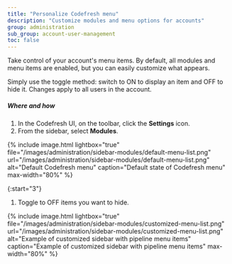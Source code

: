 ```yaml
---
title: "Personalize Codefresh menu"
description: "Customize modules and menu options for accounts"
group: administration
sub_group: account-user-management
toc: false
---
```



Take control of your account's menu items. By default, all modules and menu items are enabled, but you can easily customize what appears.

Simply use the toggle method: switch to ON to display an item and OFF to hide it. Changes apply to all users in the account.


##### Where and how
1. In the Codefresh UI, on the toolbar, click the **Settings** icon.
1. From the sidebar, select **Modules**.

{% include 
   image.html 
   lightbox="true" 
   file="/images/administration/sidebar-modules/default-menu-list.png" 
   url="/images/administration/sidebar-modules/default-menu-list.png" 
   alt="Default Codefresh menu" 
   caption="Default state of Codefresh menu"
   max-width="80%" 
   %}

{:start="3"}
1. Toggle to OFF items you want to hide.

{% include 
   image.html 
   lightbox="true" 
   file="/images/administration/sidebar-modules/customized-menu-list.png" 
   url="/images/administration/sidebar-modules/customized-menu-list.png" 
   alt="Example of customized sidebar with pipeline menu items" 
   caption="Example of customized sidebar with pipeline menu items"
   max-width="80%" 
   %}






